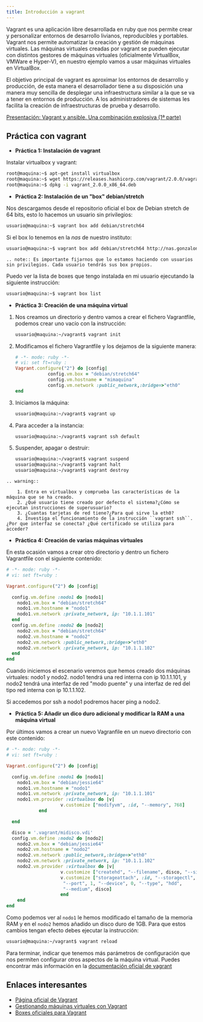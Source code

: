 ```yaml
---
title: Introducción a vagrant
---
```


Vagrant es una aplicación libre desarrollada en ruby que nos permite crear y personalizar entornos de desarrollo livianos, reproducibles y portables. Vagrant nos permite automatizar la creación y gestión de máquinas virtuales. Las máquinas virtuales creadas por vagrant se pueden ejecutar con distintos gestores de máquinas virtuales (oficialmente VirtualBox, VMWare e Hyper-V), en nuestro ejemplo vamos a usar máquinas virtuales en VirtualBox.

El objetivo principal de vagrant es aproximar los entornos de desarrollo y producción, de esta manera el desarrollador tiene a su disposición una manera  muy sencilla de desplegar una infraestructura similar a la que se va a tener en entornos de producción. A los administradores de sistemas les facilita la creación de infraestructuras de prueba y desarrollo.

[Presentación: Vagrant y ansible. Una combinación explosiva (1ª parte)](http://iesgn.github.io/cloud/curso/u2/presentacion_vagrant)

## Práctica con vagrant

* **Práctica 1: Instalación de vagrant**

Instalar virtualbox y vagrant:

```bash
root@maquina:~$ apt-get install virtualbox
root@maquina:~$ wget https://releases.hashicorp.com/vagrant/2.0.0/vagrant_2.0.0_x86_64.deb
root@maquina:~$ dpkg -i vagrant_2.0.0_x86_64.deb
```

* **Práctica 2: Instalación de un "box" debian/stretch**

Nos descargamos desde el repositorio oficial el box de Debian stretch de 64 bits, esto lo hacemos un usuario sin privilegios:

```bash
usuario@maquina:~$ vagrant box add debian/stretch64
```

Si el box lo tenemos en la *nas* de nuestro instituto:

```bash
usuario@maquina:~$ vagrant box add debian/stretch64 http://nas.gonzalonazareno.org/...
```

```eval_rst
.. note:: Es importante fijarnos que lo estamos haciendo con usuarios sin privilegios. Cada usuario tendrás sus box propios.
```        

Puedo ver la lista de boxes que tengo instalada en mi usuario ejecutando la siguiente instrucción:
    
```bash
usuario@maquina:~$ vagrant box list
```

* **Práctica 3: Creación de una máquina virtual**

1. Nos creamos un directorio y dentro vamos a crear el fichero Vagrantfile, podemos crear uno vacío con la instrucción:
        
    ```bash
    usuario@maquina:~/vagrant$ vagrant init
    ```
        
2. Modificamos el fichero Vagrantfile y los dejamos de la siguiente manera:

    ```ruby
    # -*- mode: ruby -*-
    # vi: set ft=ruby :
    Vagrant.configure("2") do |config|
                config.vm.box = "debian/stretch64"
                config.vm.hostname = "mimaquina"
                config.vm.network :public_network,:bridge=>"eth0"
    end    
    ```
    
3. Iniciamos la máquina:

    ```bash
    usuario@maquina:~/vagrant$ vagrant up
    ```
        
4. Para acceder a la instancia:
  	
    ```bash
    usuario@maquina:~/vagrant$ vagrant ssh default
    ```
    	      
5. Suspender, apagar o destruir:
    	
    ```bash
    usuario@maquina:~/vagrant$ vagrant suspend
    usuario@maquina:~/vagrant$ vagrant halt
    usuario@maquina:~/vagrant$ vagrant destroy
    ```

```eval_rst
.. warning:: 

    1. Entra en virtualbox y comprueba las características de la máquina que se ha creado.
    2. ¿Qué usuario tiene creado por defecto el sistema?¿Cómo se ejecutan instrucciones de superusuario?
    3. ¿Cuantas tarjetas de red tiene?¿Para qué sirve la eth0?
    4. Investiga el funcionamiento de la instrucción ``vagrant ssh``. ¿Por que interfaz se conecta? ¿Qué certificado se utiliza para acceder?
```

* **Práctica 4: Creación de varias máquinas virtuales**

En esta ocasión vamos a crear otro directorio y dentro un fichero Vagrantfile con el siguiente contenido:

```ruby
# -*- mode: ruby -*-
# vi: set ft=ruby :

Vagrant.configure("2") do |config|

  config.vm.define :nodo1 do |nodo1|
    nodo1.vm.box = "debian/stretch64"
    nodo1.vm.hostname = "nodo1"
    nodo1.vm.network :private_network, ip: "10.1.1.101"
  end
  config.vm.define :nodo2 do |nodo2|
    nodo2.vm.box = "debian/stretch64"
    nodo2.vm.hostname = "nodo2"
    nodo2.vm.network :public_network,:bridge=>"eth0"
    nodo2.vm.network :private_network, ip: "10.1.1.102"
  end
end
```

Cuando iniciemos el escenario veremos que hemos creado dos máquinas virtuales: nodo1 y nodo2. 
nodo1 tendrá una red interna con ip 10.1.1.101, y nodo2 tendrá una interfaz de red "modo puente" y una interfaz de red del tipo red interna con ip 10.1.1.102.

Si accedemos por ssh a nodo1 podremos hacer ping a nodo2.


* **Práctica 5: Añadir un dico duro adicional y modificar la RAM a una máquina virtual**

Por últimos vamos a crear un nuevo Vagranfile en un nuevo directorio con este contenido:

```ruby
# -*- mode: ruby -*-
# vi: set ft=ruby :

Vagrant.configure("2") do |config|

  config.vm.define :nodo1 do |nodo1|
    nodo1.vm.box = "debian/jessie64"
    nodo1.vm.hostname = "nodo1"
    nodo1.vm.network :private_network, ip: "10.1.1.101"
    nodo1.vm.provider :virtualbox do |v|
                    v.customize ["modifyvm", :id, "--memory", 768]
            end

  end

  disco = '.vagrant/midisco.vdi'
  config.vm.define :nodo2 do |nodo2|
    nodo2.vm.box = "debian/jessie64"
    nodo2.vm.hostname = "nodo2"
    nodo2.vm.network :public_network,:bridge=>"eth0"
    nodo2.vm.network :private_network, ip: "10.1.1.102"
    nodo2.vm.provider :virtualbox do |v|
                    v.customize ["createhd", "--filename", disco, "--size", 1024]
                    v.customize ["storageattach", :id, "--storagectl", "SATA Controller",
                     "--port", 1, "--device", 0, "--type", "hdd",
                     "--medium", disco]
                    end
    end
end
```

Como podemos ver al `nodo1` le hemos modificado el tamaño de la memoria RAM y en el `nodo2` hemos añadido un disco duro de 1GB. Para que estos cambios tengan efecto debes ejecutar la instrucción:

```bash
usuario@maquina:~/vagrant$ vagrant reload
```

Para terminar, indicar que tenemos más parámetros de configuración que nos permiten configurar otros aspectos de la máquina virtual. Puedes encontrar más información en la [documentación oficial de vagrant](http://docs.vagrantup.com/v2/)

## Enlaces interesantes

* [Página oficial de Vagrant](http://www.vagrantup.com/)
* [Gestionando máquinas virtuales con Vagrant](http://www.josedomingo.org/pledin/2013/09/gestionando-maquinas-virtuales-con-vagrant/)
* [Boxes oficiales para Vagrant](https://atlas.hashicorp.com/boxes/search)
